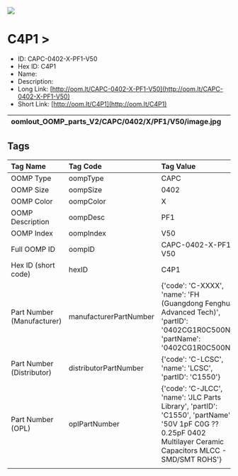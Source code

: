 


  
![][im]
# C4P1 > 

- ID: CAPC-0402-X-PF1-V50
- Hex ID: C4P1
- Name: 
- Description: 
- Long Link: [http://oom.lt/CAPC-0402-X-PF1-V50](http://oom.lt/CAPC-0402-X-PF1-V50)
- Short Link: [http://oom.lt/C4P1](http://oom.lt/C4P1)
  

|oomlout_OOMP_parts_V2/CAPC/0402/X/PF1/V50/image.jpg||||
| :---: | :---: | :---: | :---: |

## Tags
  

|Tag Name|Tag Code|Tag Value|
| :--- | :--- | :--- |
|OOMP Type|oompType|CAPC|
|OOMP Size|oompSize|0402|
|OOMP Color|oompColor|X|
|OOMP Description|oompDesc|PF1|
|OOMP Index|oompIndex|V50|
|Full OOMP ID|oompID|CAPC-0402-X-PF1-V50|
|Hex ID (short code)|hexID|C4P1|
|Part Number (Manufacturer)|manufacturerPartNumber|{'code': 'C-XXXX', 'name': 'FH (Guangdong Fenghua Advanced Tech)', 'partID': '0402CG1R0C500NT', 'partName': '0402CG1R0C500NT'}|
|Part Number (Distributor)|distributorPartNumber|{'code': 'C-LCSC', 'name': 'LCSC', 'partID': 'C1550'}|
|Part Number (OPL)|oplPartNumber|{'code': 'C-JLCC', 'name': 'JLC Parts Library', 'partID': 'C1550', 'partName': '50V 1pF C0G ??0.25pF 0402  Multilayer Ceramic Capacitors MLCC - SMD/SMT ROHS'}|
||||



[im]: oomlout_OOMP_parts_V2/CAPC/0402/X/PF1/V50/image_450.jpg
